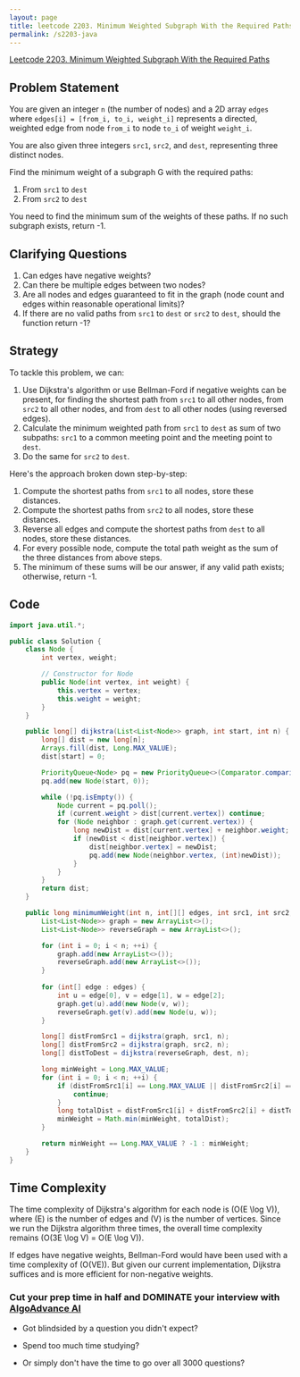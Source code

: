 ```yaml
---
layout: page
title: leetcode 2203. Minimum Weighted Subgraph With the Required Paths
permalink: /s2203-java
---
```

[Leetcode 2203. Minimum Weighted Subgraph With the Required Paths](https://algoadvance.github.io/algoadvance/l2203)
## Problem Statement

You are given an integer `n` (the number of nodes) and a 2D array `edges` where `edges[i] = [from_i, to_i, weight_i]` represents a directed, weighted edge from node `from_i` to node `to_i` of weight `weight_i`.

You are also given three integers `src1`, `src2`, and `dest`, representing three distinct nodes.

Find the minimum weight of a subgraph G with the required paths:

1. From `src1` to `dest`
2. From `src2` to `dest`

You need to find the minimum sum of the weights of these paths. If no such subgraph exists, return -1.

## Clarifying Questions

1. Can edges have negative weights?
2. Can there be multiple edges between two nodes?
3. Are all nodes and edges guaranteed to fit in the graph (node count and edges within reasonable operational limits)?
4. If there are no valid paths from `src1` to `dest` or `src2` to `dest`, should the function return -1?

## Strategy

To tackle this problem, we can:

1. Use Dijkstra's algorithm or use Bellman-Ford if negative weights can be present, for finding the shortest path from `src1` to all other nodes, from `src2` to all other nodes, and from `dest` to all other nodes (using reversed edges).
2. Calculate the minimum weighted path from `src1` to `dest` as sum of two subpaths: `src1` to a common meeting point and the meeting point to `dest`.
3. Do the same for `src2` to `dest`.

Here's the approach broken down step-by-step:

1. Compute the shortest paths from `src1` to all nodes, store these distances.
2. Compute the shortest paths from `src2` to all nodes, store these distances.
3. Reverse all edges and compute the shortest paths from `dest` to all nodes, store these distances.
4. For every possible node, compute the total path weight as the sum of the three distances from above steps.
5. The minimum of these sums will be our answer, if any valid path exists; otherwise, return -1.

## Code

```java
import java.util.*;

public class Solution {
    class Node {
        int vertex, weight;

        // Constructor for Node
        public Node(int vertex, int weight) {
            this.vertex = vertex;
            this.weight = weight;
        }
    }

    public long[] dijkstra(List<List<Node>> graph, int start, int n) {
        long[] dist = new long[n];
        Arrays.fill(dist, Long.MAX_VALUE);
        dist[start] = 0;

        PriorityQueue<Node> pq = new PriorityQueue<>(Comparator.comparingLong(node -> node.weight));
        pq.add(new Node(start, 0));

        while (!pq.isEmpty()) {
            Node current = pq.poll();
            if (current.weight > dist[current.vertex]) continue;
            for (Node neighbor : graph.get(current.vertex)) {
                long newDist = dist[current.vertex] + neighbor.weight;
                if (newDist < dist[neighbor.vertex]) {
                    dist[neighbor.vertex] = newDist;
                    pq.add(new Node(neighbor.vertex, (int)newDist));
                }
            }
        }
        return dist;
    }

    public long minimumWeight(int n, int[][] edges, int src1, int src2, int dest) {
        List<List<Node>> graph = new ArrayList<>();
        List<List<Node>> reverseGraph = new ArrayList<>();

        for (int i = 0; i < n; ++i) {
            graph.add(new ArrayList<>());
            reverseGraph.add(new ArrayList<>());
        }
        
        for (int[] edge : edges) {
            int u = edge[0], v = edge[1], w = edge[2];
            graph.get(u).add(new Node(v, w));
            reverseGraph.get(v).add(new Node(u, w));
        }

        long[] distFromSrc1 = dijkstra(graph, src1, n);
        long[] distFromSrc2 = dijkstra(graph, src2, n);
        long[] distToDest = dijkstra(reverseGraph, dest, n);

        long minWeight = Long.MAX_VALUE;
        for (int i = 0; i < n; ++i) {
            if (distFromSrc1[i] == Long.MAX_VALUE || distFromSrc2[i] == Long.MAX_VALUE || distToDest[i] == Long.MAX_VALUE) {
                continue;
            }
            long totalDist = distFromSrc1[i] + distFromSrc2[i] + distToDest[i];
            minWeight = Math.min(minWeight, totalDist);
        }

        return minWeight == Long.MAX_VALUE ? -1 : minWeight;
    }
}
```

## Time Complexity

The time complexity of Dijkstra's algorithm for each node is \(O(E \log V)\), where \(E\) is the number of edges and \(V\) is the number of vertices. Since we run the Dijkstra algorithm three times, the overall time complexity remains \(O(3E \log V) = O(E \log V)\).

If edges have negative weights, Bellman-Ford would have been used with a time complexity of \(O(VE)\). But given our current implementation, Dijkstra suffices and is more efficient for non-negative weights.


### Cut your prep time in half and DOMINATE your interview with [AlgoAdvance AI](https://algoAdvance.com)

- Got blindsided by a question you didn't expect?

- Spend too much time studying?

- Or simply don't have the time to go over all 3000 questions?

